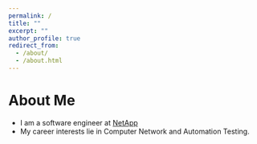 ```yaml
---
permalink: /
title: ""
excerpt: ""
author_profile: true
redirect_from: 
  - /about/
  - /about.html
---
```



# About Me
* I am a software engineer at [NetApp](https://www.netapp.com/us/index.aspx) 
* My career interests lie in Computer Network and Automation Testing. 
